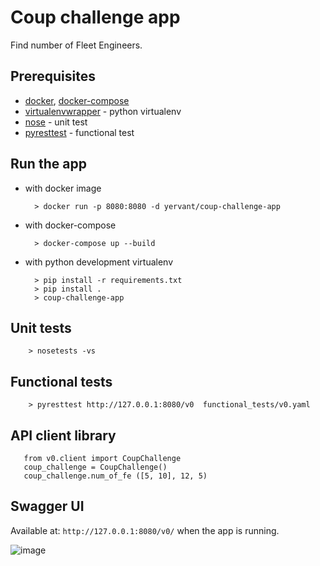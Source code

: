 # Coup challenge app
Find number of Fleet Engineers.

## Prerequisites

* [docker](https://docs.docker.com/), [docker-compose](https://docs.docker.com/compose/install/)
* [virtualenvwrapper](https://virtualenvwrapper.readthedocs.io/en/latest/) - python virtualenv
* [nose](https://pypi.org/project/nose/) - unit test
* [pyresttest](https://github.com/svanoort/pyresttest) - functional test

## Run the app

* with docker image

        > docker run -p 8080:8080 -d yervant/coup-challenge-app

* with docker-compose

        > docker-compose up --build

* with python development virtualenv

        > pip install -r requirements.txt
        > pip install .
        > coup-challenge-app


## Unit tests
        > nosetests -vs

## Functional tests
        > pyresttest http://127.0.0.1:8080/v0  functional_tests/v0.yaml

## API client library
       from v0.client import CoupChallenge
       coup_challenge = CoupChallenge()
       coup_challenge.num_of_fe ([5, 10], 12, 5)

## Swagger UI
Available at: `http://127.0.0.1:8080/v0/` when the app is running.

![image](https://user-images.githubusercontent.com/1865847/41182488-35c9c998-6b76-11e8-8de9-54bdd2c9a488.png)


